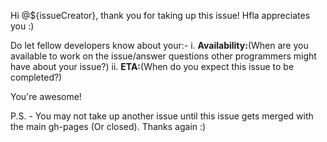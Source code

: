 <!-- Template for a user to add their availability, and the estimated time for completion of the issue they have taken up-->

Hi @${issueCreator}, thank you for taking up this issue! Hfla appreciates you :)

Do let fellow developers know about your:-
i. **Availability:**(When are you available to work on the issue/answer questions other programmers might have about your issue?)
ii. **ETA:**(When do you expect this issue to be completed?)

You're awesome!

P.S. - You may not take up another issue until this issue gets merged with the main gh-pages (Or closed). Thanks again :)
